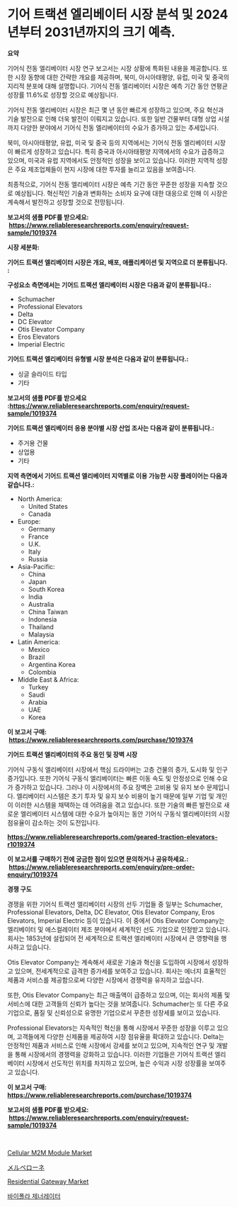 <p><h1>기어 트랙션 엘리베이터 시장 분석 및 2024년부터 2031년까지의 크기 예측.</h1></p><p><strong>요약</strong></p>
<p><p>기어식 전동 엘리베이터 시장 연구 보고서는 시장 상황에 특화된 내용을 제공합니다. 또한 시장 동향에 대한 간략한 개요를 제공하며, 북미, 아시아태평양, 유럽, 미국 및 중국의 지리적 분포에 대해 설명합니다. 기어식 전동 엘리베이터 시장은 예측 기간 동안 연평균 성장률 11.6%로 성장할 것으로 예상됩니다.</p><p>기어식 전동 엘리베이터 시장은 최근 몇 년 동안 빠르게 성장하고 있으며, 주요 혁신과 기술 발전으로 인해 더욱 발전이 이뤄지고 있습니다. 또한 일반 건물부터 대형 상업 시설까지 다양한 분야에서 기어식 전동 엘리베이터의 수요가 증가하고 있는 추세입니다.</p><p>북미, 아시아태평양, 유럽, 미국 및 중국 등의 지역에서는 기어식 전동 엘리베이터 시장이 빠르게 성장하고 있습니다. 특히 중국과 아시아태평양 지역에서의 수요가 급증하고 있으며, 미국과 유럽 지역에서도 안정적인 성장을 보이고 있습니다. 이러한 지역적 성장은 주요 제조업체들이 현지 시장에 대한 투자를 늘리고 있음을 보여줍니다.</p><p>최종적으로, 기어식 전동 엘리베이터 시장은 예측 기간 동안 꾸준한 성장을 지속할 것으로 예상됩니다. 혁신적인 기술과 변화하는 소비자 요구에 대한 대응으로 인해 이 시장은 계속해서 발전하고 성장할 것으로 전망됩니다.</p></p>
<p><strong>보고서의 샘플 PDF를 받으세요: &nbsp;<a href="https://www.reliableresearchreports.com/enquiry/request-sample/1019374">https://www.reliableresearchreports.com/enquiry/request-sample/1019374</a></strong></p>
<p><strong>시장 세분화:</strong></p>
<p><strong> 기어드 트랙션 엘리베이터 시장은 개요, 배포, 애플리케이션 및 지역으로 더 분류됩니다. :</strong></p>
<p><strong>구성요소 측면에서는 기어드 트랙션 엘리베이터 시장은 다음과 같이 분류됩니다.:</strong></p>
<p><ul><li>Schumacher</li><li>Professional Elevators</li><li>Delta</li><li>DC Elevator</li><li>Otis Elevator Company</li><li>Eros Elevators</li><li>Imperial Electric</li></ul></p>
<p><strong> 기어드 트랙션 엘리베이터 유형별 시장 분석은 다음과 같이 분류됩니다.:</strong></p>
<p><ul><li>싱글 슬라이드 타입</li><li>기타</li></ul></p>
<p><strong>보고서의 샘플 PDF를 받으세요 :<a href="https://www.reliableresearchreports.com/enquiry/request-sample/1019374">https://www.reliableresearchreports.com/enquiry/request-sample/1019374</a></strong></p>
<p><strong> 기어드 트랙션 엘리베이터 응용 분야별 시장 산업 조사는 다음과 같이 분류됩니다.:</strong></p>
<p><ul><li>주거용 건물</li><li>상업용</li><li>기타</li></ul></p>
<p><strong>지역 측면에서 기어드 트랙션 엘리베이터 지역별로 이용 가능한 시장 플레이어는 다음과 같습니다.:</strong></p>
<p><ul>
    <li>
        North America:
        <ul>
            <li>United States</li>
            <li>Canada</li>
        </ul>
    </li>
    <li>
        Europe:
        <ul>
            <li>Germany</li>
            <li>France</li>
            <li>U.K.</li>
            <li>Italy</li>
            <li>Russia</li>
        </ul>
    </li>
    <li>
        Asia-Pacific:
        <ul>
            <li>China</li>
            <li>Japan</li>
            <li>South Korea</li>
            <li>India</li>
            <li>Australia</li>
            <li>China Taiwan</li>
            <li>Indonesia</li>
            <li>Thailand</li>
            <li>Malaysia</li>
        </ul>
    </li>
    <li>
        Latin America:
        <ul>
            <li>Mexico</li>
            <li>Brazil</li>
            <li>Argentina Korea</li>
            <li>Colombia</li>
        </ul>
    </li>
    <li>
        Middle East & Africa:
        <ul>
            <li>Turkey</li>
            <li>Saudi</li>
            <li>Arabia</li>
            <li>UAE</li>
            <li>Korea</li>
        </ul>
    </li>
    </ul></p>
<p><strong>이 보고서 구매: &nbsp;<a href="https://www.reliableresearchreports.com/purchase/1019374">https://www.reliableresearchreports.com/purchase/1019374</a></strong></p>
<p><strong>기어드 트랙션 엘리베이터의 주요 동인 및 장벽 시장</strong></p>
<p><p>기어식 구동식 엘리베이터 시장에서 핵심 드라이버는  고층 건물의 증가, 도시화 및 인구 증가입니다. 또한 기어식 구동식 엘리베이터는 빠른 이동 속도 및 안정성으로 인해 수요가 증가하고 있습니다. 그러나 이 시장에서의 주요 장벽은 고비용 및 유지 보수 문제입니다. 엘리베이터 시스템은 초기 투자 및 유지 보수 비용이 높기 때문에 일부 기업 및 개인이 이러한 시스템을 채택하는 데 어려움을 겪고 있습니다. 또한 기술의 빠른 발전으로 새로운 엘리베이터 시스템에 대한 수요가 높아지는 동안 기어식 구동식 엘리베이터의 시장 점유율이 감소하는 것이 도전입니다.</p></p>
<p><strong><a href="https://www.reliableresearchreports.com/geared-traction-elevators-r1019374">https://www.reliableresearchreports.com/geared-traction-elevators-r1019374</a></strong></p>
<p><strong>이 보고서를 구매하기 전에 궁금한 점이 있으면 문의하거나 공유하세요.: &nbsp;<a href="https://www.reliableresearchreports.com/enquiry/pre-order-enquiry/1019374">https://www.reliableresearchreports.com/enquiry/pre-order-enquiry/1019374</a></strong></p>
<p><strong>경쟁 구도</strong></p>
<p><p>경쟁을 위한 기어식 트랙션 엘리베이터 시장의 선두 기업들 중 일부는 Schumacher, Professional Elevators, Delta, DC Elevator, Otis Elevator Company, Eros Elevators, Imperial Electric 등이 있습니다. 이 중에서 Otis Elevator Company는 엘리베이터 및 에스컬레이터 제조 분야에서 세계적인 선도 기업으로 인정받고 있습니다. 회사는 1853년에 설립되어 전 세계적으로 트랙션 엘리베이터 시장에서 큰 영향력을 행사하고 있습니다.</p><p>Otis Elevator Company는 계속해서 새로운 기술과 혁신을 도입하여 시장에서 성장하고 있으며, 전세계적으로 급격한 증가세를 보여주고 있습니다. 회사는 에너지 효율적인 제품과 서비스를 제공함으로써 다양한 시장에서 경쟁력을 유지하고 있습니다.</p><p>또한, Otis Elevator Company는 최근 매출액이 급증하고 있으며, 이는 회사의 제품 및 서비스에 대한 고객들의 신뢰가 높다는 것을 보여줍니다. Schumacher는 또 다른 주요 기업으로, 품질 및 신뢰성으로 유명한 기업으로서 꾸준한 성장세를 보이고 있습니다.</p><p>Professional Elevators는 지속적인 혁신을 통해 시장에서 꾸준한 성장을 이루고 있으며, 고객들에게 다양한 신제품을 제공하여 시장 점유율을 확대하고 있습니다. Delta는 안정적인 제품과 서비스로 인해 시장에서 강세를 보이고 있으며, 지속적인 연구 및 개발을 통해 시장에서의 경쟁력을 강화하고 있습니다. 이러한 기업들은 기어식 트랙션 엘리베이터 시장에서 선도적인 위치를 차지하고 있으며, 높은 수익과 시장 성장률을 보여주고 있습니다.</p></p>
<p><strong>이 보고서 구매: &nbsp; <a href="https://www.reliableresearchreports.com/purchase/1019374">https://www.reliableresearchreports.com/purchase/1019374</a></strong></p>
<p><strong>보고서의 샘플 PDF를 받으세요: &nbsp;<a href="https://www.reliableresearchreports.com/enquiry/request-sample/1019374">https://www.reliableresearchreports.com/enquiry/request-sample/1019374</a></strong><strong></strong></p>
<p>&nbsp;</p>
<p><p><a href="https://github.com/nathandecarvalho/Market-Research-Report-List-2/blob/main/cellular-m2m-module-market.md">Cellular M2M Module Market</a></p><p><a href="https://github.com/CloydAbbott2023/Market-Research-Report-List-1/blob/main/558447220197.md">メルペローネ</a></p><p><a href="https://github.com/kosella/Market-Research-Report-List-2/blob/main/residential-gateway-market.md">Residential Gateway Market</a></p><p><a href="https://github.com/JackieFauhey9089475/Market-Research-Report-List-1/blob/main/870974818438.md">바이폴라 제너레이터</a></p></p>